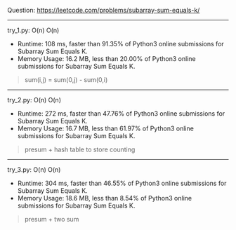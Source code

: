 Question: https://leetcode.com/problems/subarray-sum-equals-k/

---

try_1.py: O(n) O(n)

* Runtime: 108 ms, faster than 91.35% of Python3 online submissions for Subarray Sum Equals K.
* Memory Usage: 16.2 MB, less than 20.00% of Python3 online submissions for Subarray Sum Equals K.

> sum(i,j) = sum(0,j) - sum(0,i)

---

try_2.py: O(n) O(n)

* Runtime: 272 ms, faster than 47.76% of Python3 online submissions for Subarray Sum Equals K.
* Memory Usage: 16.7 MB, less than 61.97% of Python3 online submissions for Subarray Sum Equals K.

> presum + hash table to store counting

---

try_3.py: O(n) O(n)

* Runtime: 304 ms, faster than 46.55% of Python3 online submissions for Subarray Sum Equals K.
* Memory Usage: 18.6 MB, less than 8.54% of Python3 online submissions for Subarray Sum Equals K.

> presum + two sum
